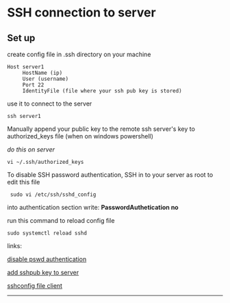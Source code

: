 # SSH connection to server

## Set up

create config file in .ssh directory on your machine

```
Host server1
     HostName (ip)
     User (username)
     Port 22
     IdentityFile (file where your ssh pub key is stored)
```
 use it to connect to the server
```
ssh server1
```

 Manually append your public key to the remote ssh server's key to authorized_keys file (when on windows powershell)

*do this on server* 
```
vi ~/.ssh/authorized_keys
```
To disable SSH password authentication, SSH in to your server as root to edit this file 

```
 sudo vi /etc/ssh/sshd_config
```
into authentication section write: **PasswordAuthetication no**

run this command to reload config file

```
sudo systemctl reload sshd 
```

links:

[disable pswd authentication](https://serverpilot.io/docs/how-to-disable-ssh-password-authentication/)

[add sshpub key to server](https://www.simplified.guide/ssh/copy-public-key)

[sshconfig file client](https://www.cyberciti.biz/faq/create-ssh-config-file-on-linux-unix/)

---